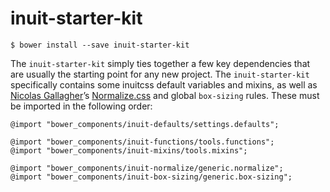 # inuit-starter-kit

    $ bower install --save inuit-starter-kit

The `inuit-starter-kit` simply ties together a few key dependencies that are
usually the starting point for any new project. The `inuit-starter-kit`
specifically contains some inuitcss default variables and mixins, as well as
[Nicolas Gallagher](https://twitter.com/necolas)’s
[Normalize.css](https://github.com/necolas/normalize.css) and global
`box-sizing` rules. These must be imported in the following order:

    @import "bower_components/inuit-defaults/settings.defaults";

    @import "bower_components/inuit-functions/tools.functions";
    @import "bower_components/inuit-mixins/tools.mixins";

    @import "bower_components/inuit-normalize/generic.normalize";
    @import "bower_components/inuit-box-sizing/generic.box-sizing";
